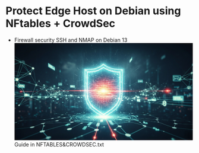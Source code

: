 # Protect Edge Host on Debian using NFtables + CrowdSec

 - Firewall security SSH and NMAP on Debian 13
![Portada de Firewall](Firewall_Linux_Portada.png)
Guide in NFTABLES&CROWDSEC.txt
